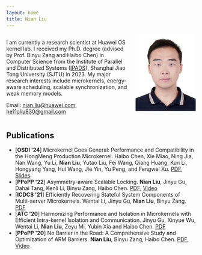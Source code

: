 ```yaml
---
layout: home
title: Nian Liu
---
```


<div style="overflow: auto;">
<div style="float: right; margin-left: 20px;">
<img src="assets/img/home.jpg" width="160"/>
</div> 
<p>I am currently a research scientist at Huawei OS kernel lab. I received my Ph.D. degree (advised by Prof. Binyu Zang and Haibo Chen) in Computer Science from the Institute of Parallel and Distributed Systems (<a href="https://ipads.se.sjtu.edu.cn/">IPADS</a>), Shanghai Jiao Tong University (SJTU) in 2023.
My major research interests include microkernels, energy-aware scheduling, scalable synchronization, and weak memory models. 
</p>

<p>Email: <a href="nian.liu@huawei.com">nian.liu@huawei.com</a>, <a href="he11oliu830@gmail.com">he11oliu830@gmail.com</a></p>
</div>


## Publications

- [**OSDI '24**] Microkernel Goes General: Performance and Compatibility in the HongMeng Production Microkernel. Haibo Chen, Xie Miao, Ning Jia, Nan Wang, Yu Li, **Nian Liu**, Yutao Liu, Fei Wang, Qiang Huang, Kun Li, Hongyang Yang, Hui Wang, Jie Yin, Yu Peng, and Fengwei Xu. [PDF](https://www.usenix.org/system/files/osdi24-chen-haibo.pdf), [Slides](https://www.usenix.org/system/files/osdi24_slides-chen-haibo.pdf)
- [**PPoPP '22**] Asymmetry-aware Scalable Locking. **Nian Liu**, Jinyu Gu, Dahai Tang, Kenli Li, Binyu Zang, Haibo Chen. [PDF](https://ipads.se.sjtu.edu.cn/_media/publications/libasl-final.pdf), [Video](https://www.bilibili.com/video/BV14S4y1K7F8)
- [**ICDCS '21**] Efficiently Recovering Stateful System Components of Multi-server Microkernels. Wentai Li, Jinyu Gu, **Nian Liu**, Binyu Zang. [PDF](https://ieeexplore.ieee.org/document/9546453)
- [**ATC '20**] Harmonizing Performance and Isolation in Microkernels with Efficient Intra-kernel Isolation and Communication. Jinyu Gu, Xinyue Wu, Wentai Li, **Nian Liu**, Zeyu Mi, Yubin Xia and Haibo Chen. [PDF](https://www.usenix.org/system/files/atc20-gu.pdf)
- [**PPoPP '20**] No Barrier in the Road: A Comprehensive Study and Optimization of ARM Barriers. **Nian Liu**, Binyu Zang, Haibo Chen. [PDF](https://ipads.se.sjtu.edu.cn/_media/publications/liuppopp20.pdf), [Video](https://www.bilibili.com/video/BV1ki4y1x7wX)
